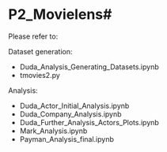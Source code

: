 # P2_Movielens# 

Please refer to:

Dataset generation:
- Duda_Analysis_Generating_Datasets.ipynb
- tmovies2.py

Analysis:
- Duda_Actor_Initial_Analysis.ipynb
- Duda_Company_Analysis.ipynb
- Duda_Further_Analysis_Actors_Plots.ipynb
- Mark_Analysis.ipynb
- Payman_Analysis_final.ipynb
